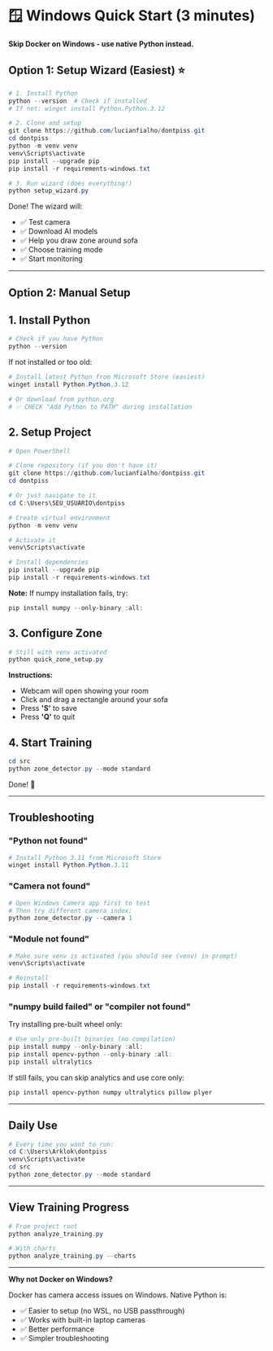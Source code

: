 # 🪟 Windows Quick Start (3 minutes)

**Skip Docker on Windows - use native Python instead.**

## Option 1: Setup Wizard (Easiest) ⭐

```powershell
# 1. Install Python
python --version  # Check if installed
# If not: winget install Python.Python.3.12

# 2. Clone and setup
git clone https://github.com/lucianfialho/dontpiss.git
cd dontpiss
python -m venv venv
venv\Scripts\activate
pip install --upgrade pip
pip install -r requirements-windows.txt

# 3. Run wizard (does everything!)
python setup_wizard.py
```

Done! The wizard will:
- ✅ Test camera
- ✅ Download AI models
- ✅ Help you draw zone around sofa
- ✅ Choose training mode
- ✅ Start monitoring

---

## Option 2: Manual Setup

## 1. Install Python

```powershell
# Check if you have Python
python --version
```

If not installed or too old:
```powershell
# Install latest Python from Microsoft Store (easiest)
winget install Python.Python.3.12

# Or download from python.org
# ✅ CHECK "Add Python to PATH" during installation
```

## 2. Setup Project

```powershell
# Open PowerShell

# Clone repository (if you don't have it)
git clone https://github.com/lucianfialho/dontpiss.git
cd dontpiss

# Or just navigate to it
cd C:\Users\SEU_USUARIO\dontpiss

# Create virtual environment
python -m venv venv

# Activate it
venv\Scripts\activate

# Install dependencies
pip install --upgrade pip
pip install -r requirements-windows.txt
```

**Note:** If numpy installation fails, try:
```powershell
pip install numpy --only-binary :all:
```

## 3. Configure Zone

```powershell
# Still with venv activated
python quick_zone_setup.py
```

**Instructions:**
- Webcam will open showing your room
- Click and drag a rectangle around your sofa
- Press **'S'** to save
- Press **'Q'** to quit

## 4. Start Training

```powershell
cd src
python zone_detector.py --mode standard
```

Done! 🎉

---

## Troubleshooting

### "Python not found"

```powershell
# Install Python 3.11 from Microsoft Store
winget install Python.Python.3.11
```

### "Camera not found"

```powershell
# Open Windows Camera app first to test
# Then try different camera index:
python zone_detector.py --camera 1
```

### "Module not found"

```powershell
# Make sure venv is activated (you should see (venv) in prompt)
venv\Scripts\activate

# Reinstall
pip install -r requirements-windows.txt
```

### "numpy build failed" or "compiler not found"

Try installing pre-built wheel only:

```powershell
# Use only pre-built binaries (no compilation)
pip install numpy --only-binary :all:
pip install opencv-python --only-binary :all:
pip install ultralytics
```

If still fails, you can skip analytics and use core only:
```powershell
pip install opencv-python numpy ultralytics pillow plyer
```

---

## Daily Use

```powershell
# Every time you want to run:
cd C:\Users\Arklok\dontpiss
venv\Scripts\activate
cd src
python zone_detector.py --mode standard
```

---

## View Training Progress

```powershell
# From project root
python analyze_training.py

# With charts
python analyze_training.py --charts
```

---

**Why not Docker on Windows?**

Docker has camera access issues on Windows. Native Python is:
- ✅ Easier to setup (no WSL, no USB passthrough)
- ✅ Works with built-in laptop cameras
- ✅ Better performance
- ✅ Simpler troubleshooting
